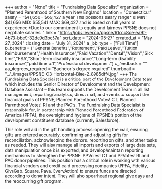+++
author = "None"
title = "Fundraising Data Specialist"
organization = "Planned Parenthood of Southern New England"
location = "Connecticut"
salary = "$41,656 - $69,427 a year This positions salary range* is MIN: $41,656 MID: $55,541 MAX: $69,427 and is based on full years of experience *Due to our commitment to equity and fairness PPSNE does not negotiate salaries. "
link = "https://jobs.lever.co/ppsne/61ccc8ce-ea9f-4b73-bbe9-32de9d3bc57a"
sort_date = "2024-05-27"
created_at = "May 27, 2024"
closing_date = "July 31, 2024"
a_job_type = ["Full Time"]
b_benefits = ["General Benefits","Retirement","Paid Leave","Tuition Reimbursement","Health Insurance","Paid Vacation","Dental","Vision","Sick time","FSA","Short-term disability insurance","Long-term disability insurance","paid time off","Professional development"]
c_feedback = ""
aa_degrees_required = "Bachelor's degree required"
thumbnail = "../../images/PPSNE-C3-Horizontal-Blue-2_8985dff4.jpg"
+++
The Fundraising Data Specialist is a critical part of the Development Data team which includes the Senior Director of Development and the Development Database Assistant – this team supports the Development Team in all list management, reporting/ analytics, direct mail, and events to support the financial goals of PPSNE, Planned Parenthood Votes! CT, Planned Parenthood Votes! RI and the PAC’s. The Fundraising Data Specialist is responsible for, in partnership with Planned Parenthood Federation of America (PPFA), the oversight and hygiene of PPSNE’s portion of the development constituent database (currently Salesforce).
 
This role will aid in the gift handling process: opening the mail, ensuring gifts are entered accurately, confirming and adjusting gifts for reconciliation, acknowledging the donors, reporting on gifts, and other tasks as needed. They will also manage all imports and exports of large data sets, data manipulation once it is exported, and develop/maintain reporting mechanisms to strengthen the PPSNE, PPVotes! CT and PPVotes! RI and PAC donor pipelines. This position has a critical role in working with various financial vendors and credit card processing companies (PPFA, Fidelity, GiveGab, Square, Paya, EveryAction) to ensure funds are directed according to donor intent. They will also spearhead regional give days and the reoccurring gift program. 